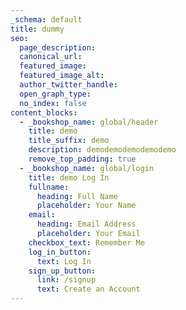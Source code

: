 ```yaml
---
_schema: default
title: dummy
seo:
  page_description:
  canonical_url:
  featured_image:
  featured_image_alt:
  author_twitter_handle:
  open_graph_type:
  no_index: false
content_blocks:
  - _bookshop_name: global/header
    title: demo
    title_suffix: demo
    description: demodemodemodemodemo
    remove_top_padding: true
  - _bookshop_name: global/login
    title: demo Log In
    fullname:
      heading: Full Name
      placeholder: Your Name
    email:
      heading: Email Address
      placeholder: Your Email
    checkbox_text: Remember Me
    log_in_button:
      text: Log In
    sign_up_button:
      link: /signup
      text: Create an Account
---
```

